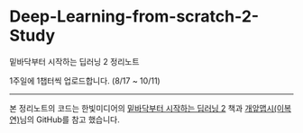 # Deep-Learning-from-scratch-2-Study
밑바닥부터 시작하는 딥러닝 2 정리노트

1주일에 1챕터씩 업로드합니다. (8/17 ~ 10/11)

---
본 정리노트의 코드는 한빛미디어의 [밑바닥부터 시작하는 딥러닝 2](https://www.hanbit.co.kr/store/books/look.php?p_code=B8950212853) 책과
[개앞맵시(이복연)](https://github.com/WegraLee/deep-learning-from-scratch-2)님의 GitHub를 참고 했습니다.